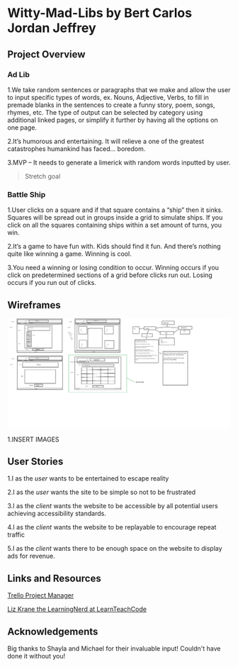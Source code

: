 # Witty-Mad-Libs by Bert Carlos Jordan Jeffrey

## Project Overview

### Ad Lib

1.We take random sentences or paragraphs that we make and allow the user to input specific types of words, ex. Nouns, Adjective, Verbs, to fill in premade blanks in the sentences to create a funny story, poem, songs, rhymes, etc. The type of output can be selected by category using additional linked pages, or simplify it further by having all the options on one page.

2.It’s humorous and entertaining. It will relieve a one of the greatest catastrophes humankind has faced… boredom.

3.MVP – It needs to generate a limerick with random words inputted by user.

> Stretch goal

### Battle Ship

1.User clicks on a square and if that square contains a “ship” then it sinks. Squares will be spread out  in groups inside a grid to simulate ships. If you click on all the squares containing ships within a set amount of turns, you win.

2.It’s a game to have fun with. Kids should find it fun. And there’s nothing quite like winning a game.  Winning is cool.

3.You need a winning or losing condition to occur. Winning occurs if you click on predetermined sections of a grid before clicks run out. Losing occurs if you run out of clicks.

## Wireframes

![wireframe](img/wireframe.jpg)

1.INSERT IMAGES

## User Stories

1.I as the *user* wants to be entertained to escape reality

2.I as the *user* wants the site to be simple so not to be frustrated

3.I as the *client* wants the website to be accessible by all potential users achieving accessibility standards.

4.I as the *client* wants the website to be replayable to encourage repeat traffic

5.I as the *client* wants there to be enough space on the website to display ads for revenue.

## Links and Resources

[Trello Project Manager](https://trello.com/b/Sqy20qrE/madlib)

[Liz Krane the LearningNerd at LearnTeachCode](https://github.com/LearnTeachCode/Battleship-JavaScript)


## Acknowledgements

Big thanks to Shayla and Michael for their invaluable input! Couldn't have done it without you!

